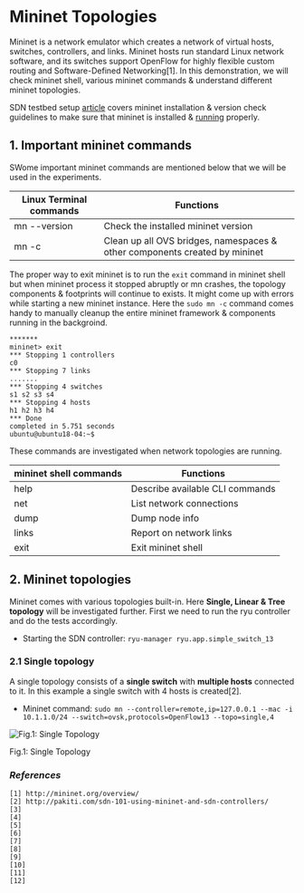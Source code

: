 # Mininet Topologies

Mininet is a network emulator which creates a network of virtual hosts, switches, controllers, and links. Mininet hosts run standard Linux network software, and its switches support OpenFlow for highly flexible custom routing and Software-Defined Networking[1]. In this demonstration, we will check mininet shell, various mininet commands & understand different mininet topologies.

SDN testbed setup [article](https://github.com/biplabro/SDN-hands-on_Openflow-Mininet-RYU/blob/master/Notes%20%26%20Experiments/03.%20Testbed%20Setup.md) covers mininet installation & version check guidelines to make sure that mininet is installed & [running](https://github.com/biplabro/SDN-hands-on_Openflow-Mininet-RYU/blob/master/Notes%20%26%20Experiments/04.%20Testbed%20Functionality%20Rapid-Test.md) properly. 

## 1. Important mininet commands

SWome important mininet commands are mentioned below that we will be used in the experiments.

|Linux Terminal commands|Functions|
|-----------------------|---------|
|mn --version|Check the installed mininet version|
|mn -c|Clean up all OVS bridges, namespaces & other components created by mininet|

The proper way to exit mininet is to run the `exit` command in mininet shell but when mininet process it stopped abruptly or mn crashes, the topology components & footprints will continue to exists. It might come up with errors while starting a new mininet instance. Here the `sudo mn -c` command comes handy to manually cleanup the entire mininet framework & components running in the backgroind.
```
*******
mininet> exit
*** Stopping 1 controllers
c0 
*** Stopping 7 links
.......
*** Stopping 4 switches
s1 s2 s3 s4 
*** Stopping 4 hosts
h1 h2 h3 h4 
*** Done
completed in 5.751 seconds
ubuntu@ubuntu18-04:~$ 
```

These commands are investigated when network topologies are running.

|mininet shell commands|Functions|
|-----------------------|---------|
|help|Describe available CLI commands|
|net|List network connections|
|dump|Dump node info|
|links|Report on network links|
|exit|Exit mininet shell|

## 2. Mininet topologies

Mininet comes with various topologies built-in. Here **Single, Linear & Tree topology** will be investigated further. First we need to run the ryu controller and do the tests accordingly.

* Starting the SDN controller: `ryu-manager ryu.app.simple_switch_13`

### 2.1 Single topology

A single topology consists of a **single switch** with **multiple hosts** connected to it. In this example a single switch with 4 hosts is created[2].

* Mininet command: `sudo mn --controller=remote,ip=127.0.0.1 --mac -i 10.1.1.0/24 --switch=ovsk,protocols=OpenFlow13 --topo=single,4`

![Fig.1: Single Topology](https://github.com/biplabro/SDN-hands-on_Openflow-Mininet-RYU/blob/master/images/topo_single.png)

Fig.1: Single Topology




### _References_

```
[1] http://mininet.org/overview/
[2] http://pakiti.com/sdn-101-using-mininet-and-sdn-controllers/
[3] 
[4] 
[5] 
[6] 
[7] 
[8] 
[9] 
[10] 
[11] 
[12] 
```




